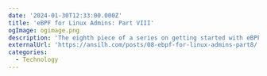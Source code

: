 ```yaml
---
date: '2024-01-30T12:33:00.000Z'
title: 'eBPF for Linux Admins: Part VIII'
ogImage: ogimage.png
description: 'The eighth piece of a series on getting started with eBPF for linux adminstrators'
externalUrl: 'https://ansilh.com/posts/08-ebpf-for-linux-admins-part8/'
categories:
  - Technology
---
```

